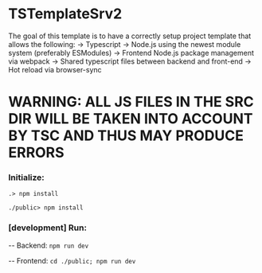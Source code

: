 # TSTemplateSrv2
The goal of this template is to have a correctly setup project template that allows the following:
-> Typescript
-> Node.js using the newest module system (preferably ESModules)
-> Frontend Node.js package management via webpack
-> Shared typescript files between backend and front-end
-> Hot reload via browser-sync

# WARNING: ALL JS FILES IN THE SRC DIR WILL BE TAKEN INTO ACCOUNT BY TSC AND THUS MAY PRODUCE ERRORS
###  Initialize:
  `.> npm install` 
  
   `./public> npm install` 

###  [development] Run:
-- Backend: `npm run dev` 

-- Frontend:  `cd ./public; npm run dev` 
